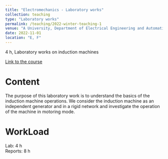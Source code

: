 ```yaml
---
title: "Electromechanics - Laboratory works"
collection: teaching
type: "Laboratory works"
permalink: /teaching/2022-winter-teaching-1
venue: "A University, Department of Electrical Engineering and Automation"
date: 2022-11-01
location: "E, F"
---
```


4 h, Laboratory works on induction machines


[Link to the course](https://www.linkedin.com/in/taha-el-hajji-research-electric-machines/)

Content
======
The purpose of this laboratory work is to understand the basics of the induction machine operations.
We consider the induction machine as an independent generator and in a rigid network and
investigate the operation of the machine in motoring mode.

WorkLoad
======
Lab: 4 h \
Reports: 8 h


